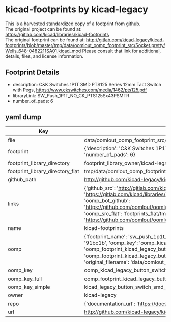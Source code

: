 # kicad-footprints by kicad-legacy  
This is a harvested standardized copy of a footprint from github.  
The original project can be found at:  
https://gitlab.com/kicad/libraries/kicad-footprints  
The original footprint can be found at:
http://gitlab.com/kicad-legacy/kicad-footprints/blob/master/tmp/data/oomlout_oomp_footprint_src/Socket.pretty/Wells_648-0482211SA01.kicad_mod
Please consult that link for additional, details, files, and license information.  
## Footprint Details
* description: C&K Switches 1P1T SMD PTS125 Series 12mm Tact Switch with Pegs, https://www.ckswitches.com/media/1462/pts125.pdf  
* libraryLink: SW_Push_1P1T_NO_CK_PTS125Sx43PSMTR  
* number_of_pads: 6  
## yaml dump  
| Key | Value |  
| --- | --- |  
| file | data/oomlout_oomp_footprint_src/kicad-footprints/Button_Switch_SMD.pretty/SW_Push_1P1T_NO_CK_PTS125Sx43PSMTR.kicad_mod |  
| footprint | {'description': 'C&K Switches 1P1T SMD PTS125 Series 12mm Tact Switch with Pegs, https://www.ckswitches.com/media/1462/pts125.pdf', 'libraryLink': 'SW_Push_1P1T_NO_CK_PTS125Sx43PSMTR', 'number_of_pads': 6} |  
| footprint_library_directory | footprint_library_owner/kicad-legacy_kicad-footprints |  
| footprint_library_directory_flat | tmp/data/oomlout_oomp_footprint_src/footprints_flat/kicad_legacy_button_switch_smd_sw_push_1p1t_no_ck_pts125sx43psmtr/working |  
| github_path | http://github.com/kicad-legacy/kicad-footprints/blob/master/tmp/data/oomlout_oomp_footprint_src/Button_Switch_SMD.pretty/SW_Push_1P1T_NO_CK_PTS125Sx43PSMTR.kicad_mod |  
| links | {'github_src': 'http://gitlab.com/kicad-legacy/kicad-footprints/blob/master/tmp/data/oomlout_oomp_footprint_src/Socket.pretty/Wells_648-0482211SA01.kicad_mod', 'github_src_repo': 'https://gitlab.com/kicad/libraries/kicad-footprints', 'oomp_bot': 'tmp/data/oomlout_oomp_footprint_src/footprints/kicad_legacy_button_switch_smd_sw_push_1p1t_no_ck_pts125sx43psmtr/working', 'oomp_bot_github': 'https://github.com/oomlout/oomlout_oomp_footprint_bot/tree/main/tmp/data/oomlout_oomp_footprint_src/footprints/kicad_legacy_button_switch_smd_sw_push_1p1t_no_ck_pts125sx43psmtr/working', 'oomp_src_flat': 'footprints_flat/tmp/data/oomlout_oomp_footprint_src/footprints_flat/kicad_legacy_button_switch_smd_sw_push_1p1t_no_ck_pts125sx43psmtr/working', 'oomp_src_flat_github': 'https://github.com/oomlout/oomlout_oomp_footprint_src/tree/main/tmp/data/oomlout_oomp_footprint_src/footprints_flat/kicad_legacy_button_switch_smd_sw_push_1p1t_no_ck_pts125sx43psmtr/working'} |  
| name | kicad-footprints |  
| oomp | {'footprint_name': 'sw_push_1p1t_no_ck_pts125sx43psmtr', 'library_name': 'button_switch_smd', 'md5': '91bc1b09eb440b75c496f0d630bea699', 'md5_10': '91bc1b09eb', 'md5_5': '91bc1', 'md5_6': '91bc1b', 'oomp_key': 'oomp_kicad_legacy_button_switch_smd_sw_push_1p1t_no_ck_pts125sx43psmtr', 'oomp_key_extra': 'oomp_footprint_kicad_legacy_button_switch_smd_sw_push_1p1t_no_ck_pts125sx43psmtr', 'oomp_key_full': 'oomp_footprint_kicad_legacy_button_switch_smd_sw_push_1p1t_no_ck_pts125sx43psmtr_91bc1b', 'oomp_key_simple': 'kicad_legacy_button_switch_smd_sw_push_1p1t_no_ck_pts125sx43psmtr', 'original_filename': 'data/oomlout_oomp_footprint_src/kicad-footprints/Button_Switch_SMD.pretty/SW_Push_1P1T_NO_CK_PTS125Sx43PSMTR.kicad_mod', 'owner_name': 'kicad_legacy'} |  
| oomp_key | oomp_kicad_legacy_button_switch_smd_sw_push_1p1t_no_ck_pts125sx43psmtr |  
| oomp_key_full | oomp_footprint_kicad_legacy_button_switch_smd_sw_push_1p1t_no_ck_pts125sx43psmtr |  
| oomp_key_simple | kicad_legacy_button_switch_smd_sw_push_1p1t_no_ck_pts125sx43psmtr |  
| owner | kicad-legacy |  
| repo | {'documentation_url': 'https://docs.github.com/rest/repos/repos#get-a-repository', 'message': 'Not Found'} |  
| url | http://github.com/kicad-legacy/kicad-footprints |  


